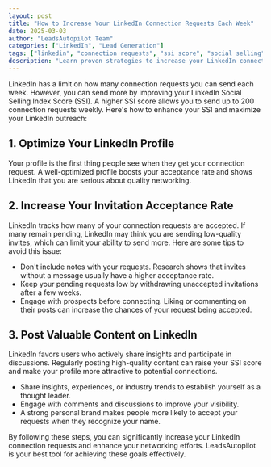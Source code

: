 ```yaml
---
layout: post
title: "How to Increase Your LinkedIn Connection Requests Each Week"
date: 2025-03-03
author: "LeadsAutopilot Team"
categories: ["LinkedIn", "Lead Generation"]
tags: ["linkedin", "connection requests", "ssi score", "social selling"]
description: "Learn proven strategies to increase your LinkedIn connection request limit and improve your Social Selling Index (SSI) score for better networking results."
---
```


LinkedIn has a limit on how many connection requests you can send each week. However, you can send more by improving your LinkedIn Social Selling Index Score (SSI). A higher SSI score allows you to send up to 200 connection requests weekly. Here's how to enhance your SSI and maximize your LinkedIn outreach:

## 1. Optimize Your LinkedIn Profile  

Your profile is the first thing people see when they get your connection request. A well-optimized profile boosts your acceptance rate and shows LinkedIn that you are serious about quality networking.

## 2. Increase Your Invitation Acceptance Rate  

LinkedIn tracks how many of your connection requests are accepted. If many remain pending, LinkedIn may think you are sending low-quality invites, which can limit your ability to send more. Here are some tips to avoid this issue:  
- Don't include notes with your requests. Research shows that invites without a message usually have a higher acceptance rate.  
- Keep your pending requests low by withdrawing unaccepted invitations after a few weeks.  
- Engage with prospects before connecting. Liking or commenting on their posts can increase the chances of your request being accepted.  

## 3. Post Valuable Content on LinkedIn  

LinkedIn favors users who actively share insights and participate in discussions. Regularly posting high-quality content can raise your SSI score and make your profile more attractive to potential connections.  
- Share insights, experiences, or industry trends to establish yourself as a thought leader.  
- Engage with comments and discussions to improve your visibility.  
- A strong personal brand makes people more likely to accept your requests when they recognize your name.

By following these steps, you can significantly increase your LinkedIn connection requests and enhance your networking efforts. LeadsAutopilot is your best tool for achieving these goals effectively. 
